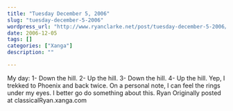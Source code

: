 ```yaml
---
title: "Tuesday December 5, 2006"
slug: "tuesday-december-5-2006"
wordpress_url: "http://www.ryanclarke.net/post/tuesday-december-5-2006/"
date: 2006-12-05
tags: []
categories: ["Xanga"]
description: ""

---
```


My day:
1- Down the hill.
2- Up the hill.
3- Down the hill.
4- Up the hill.
Yep, I trekked to Phoenix and back twice.
On a personal note, I can feel the rings under my eyes. I better go do something about this.
Ryan
Originally posted at classicalRyan.xanga.com
